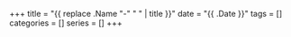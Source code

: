 +++
title = "{{ replace .Name "-" " " | title }}"
date = "{{ .Date }}"
tags = []
categories = []
series = []
+++

